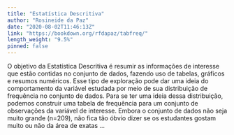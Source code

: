 ```yaml
---
title: "Estatística Descritiva"
author: "Rosineide da Paz"
date: "2020-08-02T11:46:13Z"
link: "https://bookdown.org/rfdapaz/tabfreq/"
length_weight: "9.5%"
pinned: false
---
```


O objetivo da Estatística Descritiva é resumir as informações de interesse que estão contidas no conjunto de dados, fazendo uso de tabelas, gráficos e resumos numéricos. Esse tipo de exploração pode dar uma ideia do comportamento da variável estudada por meio de sua distribuição de frequência no conjunto de dados. Para se ter uma ideia dessa distribuição, podemos construir uma tabela de frequência para um conjunto de observações da variável de interesse. Embora o conjunto de dados não seja muito grande \(n=209\), não fica tão óbvio dizer se os estudantes gostam muito ou não da área de exatas ...
